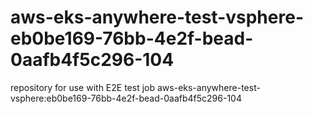# aws-eks-anywhere-test-vsphere-eb0be169-76bb-4e2f-bead-0aafb4f5c296-104
repository for use with E2E test job aws-eks-anywhere-test-vsphere:eb0be169-76bb-4e2f-bead-0aafb4f5c296-104
